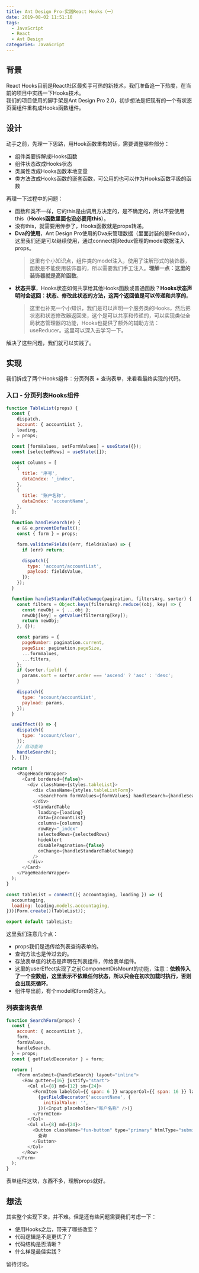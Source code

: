 ```yaml
---
title: Ant Design Pro-实践React Hooks（一）
date: 2019-08-02 11:51:10
tags:
  - JavaScript
  - React
  - Ant Design
categories: JavaScript
---
```

## 背景
React Hooks目前是React社区最炙手可热的新技术，我们准备追一下热度，在当前的项目中实践一下Hooks技术。  
我们的项目使用的脚手架是Ant Design Pro 2.0，初步想法是把现有的一个有状态页面组件重构成Hooks函数组件。

## 设计
动手之前，先理一下思路，用Hook函数重构的话，需要调整哪些部分：
- 组件类要拆解成Hooks函数
- 组件状态改成Hooks状态
- 类属性改成Hooks函数本地变量
- 类方法改成Hooks函数的嵌套函数，可公用的也可以作为Hooks函数平级的函数

再理一下过程中的问题：
- 函数和类不一样，它的this是由调用方决定的，是不确定的，所以不要使用this（**Hooks函数里面也没必要用this**）。
- 没有this，就需要用传参了，Hooks函数就是props转递。
- **Dva的使用**，Ant Design Pro使用的Dva来管理数据（里面封装的是Redux），这里我们还是可以继续使用，通过connect把Redux管理的model数据注入props。
    > 这里有个小知识点，组件类的model注入，使用了注解形式的装饰器，函数是不能使用装饰器的，所以需要我们手工注入。**理解一点：这里的装饰器就是高阶函数**。
- **状态共享**，Hooks状态如何共享给其他Hooks函数或普通函数？**Hooks状态声明时会返回：状态、修改此状态的方法，这两个返回值是可以传递和共享的**。
    > 这里也补充一个小知识，我们是可以声明一个服务类的Hooks，然后把状态和状态修改器返回来，这个是可以共享和传递的，可以实现类似全局状态管理器的功能，Hooks也提供了额外的辅助方法：useReducer。这里可以深入去学习一下。

解决了这些问题，我们就可以实践了。

## 实现
我们拆成了两个Hooks组件：分页列表 + 查询表单，来看看最终实现的代码。

### 入口 - 分页列表Hooks组件

```javascript
function TableList(props) {
  const {
    dispatch,
    account: { accountList },
    loading,
  } = props;

  const [formValues, setFormValues] = useState({});
  const [selectedRows] = useState([]);

  const columns = [
    {
      title: '序号',
      dataIndex: '_index',
    },
    {
      title: '账户名称',
      dataIndex: 'accountName',
    },
  ];

  function handleSearch(e) {
    e && e.preventDefault();
    const { form } = props;

    form.validateFields((err, fieldsValue) => {
      if (err) return;

      dispatch({
        type: 'account/accountList',
        payload: fieldsValue,
      });
    });
  }

  function handleStandardTableChange(pagination, filtersArg, sorter) {
    const filters = Object.keys(filtersArg).reduce((obj, key) => {
      const newObj = { ...obj };
      newObj[key] = getValue(filtersArg[key]);
      return newObj;
    }, {});

    const params = {
      pageNumber: pagination.current,
      pageSize: pagination.pageSize,
      ...formValues,
      ...filters,
    };
    if (sorter.field) {
      params.sort = sorter.order === 'ascend' ? 'asc' : 'desc';
    }

    dispatch({
      type: 'account/accountList',
      payload: params,
    });
  }

  useEffect(() => {
    dispatch({
      type: 'account/clear',
    });
    // 自动查询
    handleSearch();
  }, []);

  return (
    <PageHeaderWrapper>
      <Card bordered={false}>
        <div className={styles.tableList}>
          <div className={styles.tableListForm}>
            <SearchForm formValues={formValues} handleSearch={handleSearch} {...props} />
          </div>
          <StandardTable
            loading={loading}
            data={accountList}
            columns={columns}
            rowKey="_index"
            selectedRows={selectedRows}
            hideAlert
            disablePagination={false}
            onChange={handleStandardTableChange}
          />
        </div>
      </Card>
    </PageHeaderWrapper>
  );
}

const tableList = connect(({ accountaging, loading }) => ({
  accountaging,
  loading: loading.models.accountaging,
}))(Form.create()(TableList));

export default tableList;

```
这里我们注意几个点：
- props我们是透传给列表查询表单的。
- 查询方法也是传过去的。
- 存放表单值的状态是声明在列表组件，传给表单组件。
- 这里的userEffect实现了之前ComponentDisMount的功能，注意：**依赖传入了一个空数组，这里表示不依赖任何状态，所以只会在初次加载时执行，否则会出现死循环**。
- 组件导出前，有个model和form的注入。

### 列表查询表单

```javascript
function SearchForm(props) {
  const {
    account: { accountList },
    form,
    formValues,
    handleSearch,
  } = props;
  const { getFieldDecorator } = form;

  return (
    <Form onSubmit={handleSearch} layout="inline">
      <Row gutter={16} justify="start">
        <Col xl={8} md={12} sm={24}>
          <FormItem labelCol={{ span: 6 }} wrapperCol={{ span: 16 }} label="账户名称">
            {getFieldDecorator('accountName', {
              initialValue: '',
            })(<Input placeholder="账户名称" />)}
          </FormItem>
        </Col>
        <Col xl={8} md={24}>
          <Button className="fun-button" type="primary" htmlType="submit">
            查询
          </Button>
        </Col>
      </Row>
    </Form>
  );
}
```
表单组件这块，东西不多，理解props就好。

## 想法
其实整个实现下来，并不难。但是还有些问题需要我们考虑一下：
- 使用Hooks之后，带来了哪些改变？
- 代码逻辑是不是更优了？
- 代码结构是否清晰？
- 什么样是最佳实践？

留待讨论。
